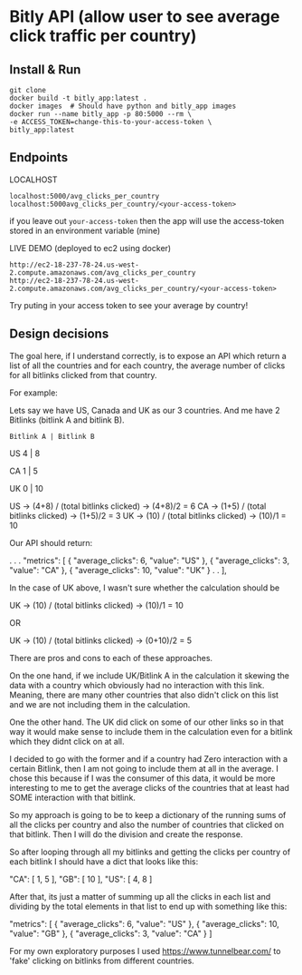 # Bitly API (allow user to see average click traffic per country)

## Install & Run

```
git clone 
docker build -t bitly_app:latest .
docker images  # Should have python and bitly_app images
docker run --name bitly_app -p 80:5000 --rm \
-e ACCESS_TOKEN=change-this-to-your-access-token \
bitly_app:latest
```

## Endpoints

LOCALHOST
```
localhost:5000/avg_clicks_per_country
localhost:5000avg_clicks_per_country/<your-access-token>
```
if you leave out `your-access-token` then the app will use the access-token stored in an environment variable (mine)

LIVE DEMO (deployed to ec2 using docker)
```
http://ec2-18-237-78-24.us-west-2.compute.amazonaws.com/avg_clicks_per_country
http://ec2-18-237-78-24.us-west-2.compute.amazonaws.com/avg_clicks_per_country/<your-access-token>
```

Try puting in your access token to see your average by country!


## Design decisions

The goal here, if I understand correctly, is to expose an API which return a list of all the countries and for each country, the average number of clicks for all bitlinks clicked from that country.

For example:

Lets say we have US, Canada and UK as our 3 countries. And me have 2 Bitlinks (bitlink A and bitlink B).

    Bitlink A | Bitlink B

US     4      |     8

CA     1      |     5

UK     0      |     10


US -> (4+8) / (total bitlinks clicked) -> (4+8)/2 = 6
CA -> (1+5) / (total bitlinks clicked) -> (1+5)/2 = 3
UK -> (10) / (total bitlinks clicked) -> (10)/1 = 10


Our API should return:

.
.
.
"metrics": [
    {
    "average_clicks": 6,
    "value": "US"
    },
    {
    "average_clicks": 3,
    "value": "CA"
    },
    {
    "average_clicks": 10,
    "value": "UK"
    }
.
.
],


In the case of UK above, I wasn't sure whether the calculation should be

UK -> (10) / (total bitlinks clicked) -> (10)/1 = 10

OR

UK -> (10) / (total bitlinks clicked) -> (0+10)/2 = 5

There are pros and cons to each of these approaches.

On the one hand, if we include UK/Bitlink A in the calculation it skewing the data with a country which obviously had no interaction with this link. Meaning, there are many other countries that also didn't click on this list and we are not including them in the calculation.

One the other hand. The UK did click on some of our other links so in that way it would make sense to include them in the calculation even for a bitlink which they didnt click on at all.

I decided to go with the former and if a country had Zero interaction with a certain Bitlink, then I am not going to include them at all in the average. I chose this because if I was the consumer of this data, it would be more interesting to me to get the average clicks  of the countries that at least had SOME interaction with that bitlink.

So my approach is going to be to keep a dictionary of the running sums of all the clicks per country and also the number of countries that clicked on that bitlink. Then I will do the division and create the response.

So after looping through all my bitlinks and getting the clicks per country of each bitlink I should have a dict that looks like this:


"CA": [
    1,
    5
],
"GB": [
    10
],
"US": [
    4,
    8
]

After that, its just a matter of summing up all the clicks in each list and dividing by the total elements in that list to end up with something like this:

"metrics": [
    {
    "average_clicks": 6,
    "value": "US"
    },
    {
    "average_clicks": 10,
    "value": "GB"
    },
    {
    "average_clicks": 3,
    "value": "CA"
    }
]

For my own exploratory purposes I used https://www.tunnelbear.com/ to 'fake' clicking on bitlinks from different countries.


